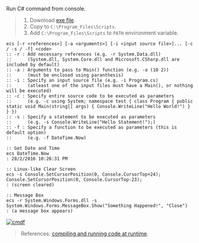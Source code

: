 Run C# command from console.
> 1. Download [exe file](https://github.com/cmdf/extra-cs/releases/download/1.0.0/ecs.exe).
> 2. Copy to `C:\Program_Files\Scripts`.
> 3. Add `C:\Program_Files\Scripts` to `PATH` environment variable.


```
ecs [-r <references>] [-a <arguments>] [-i <input source file>]... [-c / -s / -f] <code>
:: -r : Add necessary references (e.g. -r System.Data.dll)
::      (System.dll, System.Core.dll and Microsoft.CSharp.dll are included by default)
:: -a : Arguments to pass to Main() function (e.g. -a (10 2))
::      (must be enclosed using paranthesis)
:: -i : Specify an input source file (e.g. -i Program.cs)
::      (atleast one of the input files must have a Main(), or nothing will be executed)
:: -c : Specify entire source code to be executed as parameters
::      (e.g. -c using System; namespace test { class Program { public static void Main(string[] args) { Console.WriteLine("Hello World!") } } })
:: -s : Specify a statement to be executed as parameters
::      (e.g. -s Console.WriteLine("Hello Statement!");)
:: -f : Specify a function to be executed as parameters (this is default option)
::      (e.g. -f DateTime.Now)
```

```batch
:: Get Date and Time
ecs DateTime.Now
: 28/2/2016 10:26:31 PM

:: Linux-like Clear Screen
ecs -s Console.SetCursorPosition(0, Console.CursorTop+24); Console.SetCursorPosition(0, Console.CursorTop-23);
: (screen cleared)

:: Message Box
ecs -r System.Windows.Forms.dll -s System.Windows.Forms.MessageBox.Show("Something Happened!", "Close")
: (a message box appears)
```


[![cmdf](https://i.imgur.com/xTvqw9i.jpg)](https://cmdf.github.io)
> References: [compiling and running code at runtime](http://simeonpilgrim.com/blog/2007/12/04/compiling-and-running-code-at-runtime/).
